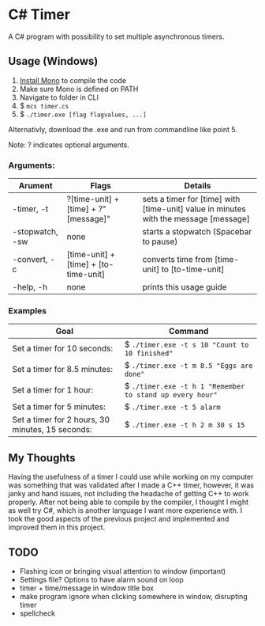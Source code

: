 # C# Timer

A C# program with possibility to set multiple asynchronous timers.

## Usage (Windows)
1. [Install Mono](https://www.mono-project.com/download/stable/) to compile the code
2. Make sure Mono is defined on PATH
3. Navigate to folder in CLI
4. $ `mcs timer.cs`
5. $ `./timer.exe [flag flagvalues, ...]`

Alternativly, download the .exe and run from commandline like point 5.

Note: ? indicates optional arguments.

### Arguments:

| Arument | Flags | Details |
| --- | --- | --- |
| -timer, -t | ?[time-unit] + [time] + ?"[message]" | sets a timer for [time] with [time-unit] value in minutes with the message [message] |
| -stopwatch, -sw | none | starts a stopwatch (Spacebar to pause) |
| -convert, -c | [time-unit] + [time] + [to-time-unit] | converts time from [time-unit] to [to-time-unit] |
| -help, -h | none | prints this usage guide |

### Examples

| Goal | Command |
| --- | --- |
| Set a timer for 10 seconds:                      | $ `./timer.exe -t s 10 "Count to 10 finished"` |
| Set a timer for 8.5 minutes:                     | $ `./timer.exe -t m 8.5 "Eggs are done"` |
| Set a timer for 1 hour:                          | $ `./timer.exe -t h 1 "Remember to stand up every hour"` |
| Set a timer for 5 minutes:                       | $ `./timer.exe -t 5 alarm` |
| Set a timer for 2 hours, 30 minutes, 15 seconds: | $ `./timer.exe -t h 2 m 30 s 15` |

## My Thoughts

Having the usefulness of a timer I could use while working on my computer was something that was validated after I made a C++ timer, however, 
it was janky and hand issues, not including the headache of getting C++ to work properly. After not being able to compile by the compiler, 
I thought I might as well try C#, which is another language I want more experience with. I took the good aspects of the previous project and 
implemented and improved them in this project.

## TODO

- Flashing icon or bringing visual attention to window (important)
- Settings file? Options to have alarm sound on loop
- timer + time/message in window title box
- make program ignore when clicking somewhere in window, disrupting timer
- spellcheck
